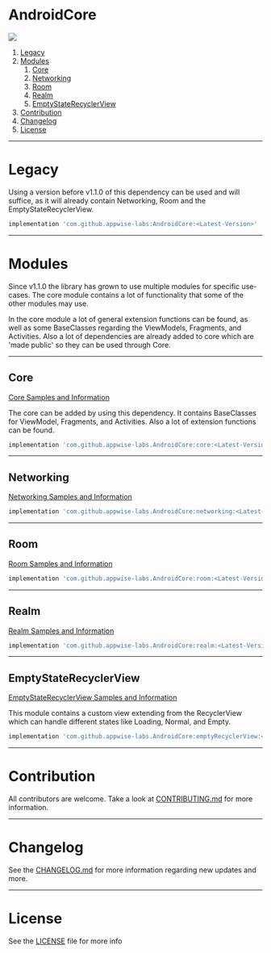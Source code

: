 # AndroidCore

[![](https://jitpack.io/v/appwise-labs/AndroidCore.svg)](https://jitpack.io/#appwise-labs/AndroidCore)

1. [Legacy](#legacy)
2. [Modules](#modules)
   1. [Core](#core)
   2. [Networking](#networking)
   3. [Room](#room)
   4. [Realm](#realm)
   5. [EmptyStateRecyclerView](#emptystaterecyclerview)
3. [Contribution](#contribution)
4. [Changelog](#changelog)
5. [License](#license)

---

# Legacy

Using a version before v1.1.0 of this dependency can be used and will suffice, as it will already contain Networking, Room and the EmptyStateRecyclerView.

```groovy
implementation 'com.github.appwise-labs:AndroidCore:<Latest-Version>'
```

---

# Modules

Since v1.1.0 the library has grown to use multiple modules for specific use-cases. The core module contains a lot of functionality that some of the other modules may use.

In the core module a lot of general extension functions can be found, as well as some BaseClasses regarding the ViewModels, Fragments, and Activities. Also a lot of dependencies are already added to core which are 'made public' so they can be used through Core.

---

## Core

[Core Samples and Information](documentation/CORE.md)

The core can be added by using this dependency. It contains BaseClasses for ViewModel, Fragments, and Activities. Also a lot of extension functions can be found.

```groovy
implementation 'com.github.appwise-labs.AndroidCore:core:<Latest-Version>'
```

---

## Networking

[Networking Samples and Information](documentation/NETWORKING.md)

```groovy
implementation 'com.github.appwise-labs.AndroidCore:networking:<Latest-Version>'
```

---

## Room

[Room Samples and Information](documentation/ROOM.md)

```groovy
implementation 'com.github.appwise-labs.AndroidCore:room:<Latest-Version>'
```

---

## Realm

[Realm Samples and Information](documentation/REALM.md)

```groovy
implementation 'com.github.appwise-labs.AndroidCore:realm:<Latest-Version>'
```

---

## EmptyStateRecyclerView

[EmptyStateRecyclerView Samples and Information](documentation/EMPTY_STATE_RECYCLERVIEW.md)

This module contains a custom view extending from the RecyclerView which can handle different states like Loading, Normal, and Empty.

```groovy
implementation 'com.github.appwise-labs.AndroidCore:emptyRecyclerView:<Latest-Version>'
```

---

# Contribution

All contributors are welcome. Take a look at [CONTRIBUTING.md](CONTRIBUTING.md) for more information.

---

# Changelog

See the [CHANGELOG.md](CHANGELOG.md) for more information regarding new updates and more.

---

# License

See the [LICENSE](LICENSE) file for more info

